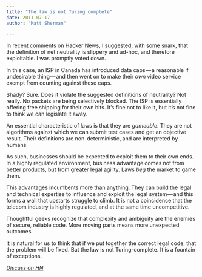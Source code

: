 ```yaml
---
title: "The law is not Turing complete"
date: 2011-07-17
author: "Matt Sherman"

---
```


In recent comments on Hacker News, I suggested, with some snark, that the definition of net neutrality is slippery and ad-hoc, and therefore exploitable. I was promptly voted down.

In this case, an ISP in Canada has introduced data caps — a reasonable if undesirable thing — and then went on to make their _own_ video service exempt from counting against these caps.

Shady? Sure. Does it violate the suggested definitions of neutrality? Not really. No packets are being selectively blocked. The ISP is essentially offering free shipping for their own bits. It’s fine not to like it, but it’s not fine to think we can legislate it away.

An essential characteristic of laws is that they are _gameable_. They are not algorithms against which we can submit test cases and get an objective result. Their definitions are non-deterministic, and are interpreted by humans.

As such, businesses should be expected to exploit them to their own ends. In a highly regulated environment, business advantage comes not from better products, but from greater legal agility. Laws _beg_ the market to game them.

This advantages incumbents more than anything. They can build the legal and technical expertise to influence and exploit the legal system — and this forms a wall that upstarts struggle to climb. It is not a coincidence that the telecom industry is highly regulated, and at the same time uncompetitive.

Thoughtful geeks recognize that complexity and ambiguity are the enemies of secure, reliable code. More moving parts means more unexpected outcomes.

It is natural for us to think that if we put together the correct legal code, that the problem will be fixed. But the law is not Turing-complete. It is a fountain of exceptions.

[_Discuss on HN_](http://news.ycombinator.com/item?id=2774302)

